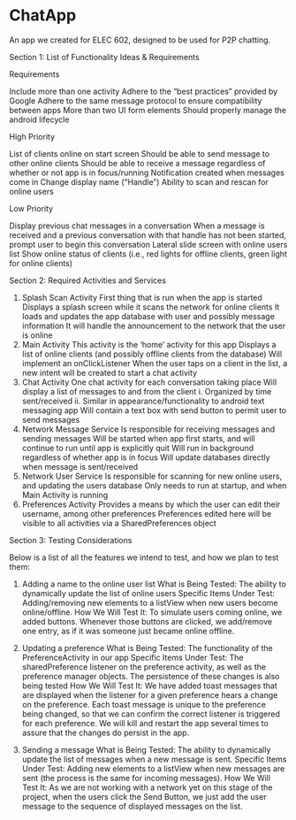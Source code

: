 ChatApp
=======

An app we created for ELEC 602, designed to be used for P2P chatting.

Section 1: List of Functionality Ideas & Requirements

Requirements

Include more than one activity
Adhere to the “best practices” provided by Google
Adhere to the same message protocol to ensure compatibility between apps
More than two UI form elements
Should properly manage the android lifecycle

High Priority

List of clients online on start screen
Should be able to send message to other online clients
Should be able to receive a message regardless of whether or not app is in focus/running
Notification created when messages come in
Change display name (“Handle”)
Ability to scan and rescan for online users

Low Priority

Display previous chat messages in a conversation
When a message is received and a previous conversation with that handle has not been started, prompt user to begin this conversation
Lateral slide screen with online users list
Show online status of clients (i.e., red lights for offline clients, green light for online clients)

Section 2: Required Activities and Services

1. Splash Scan Activity
First thing that is run when the app is started
Displays a splash screen while it scans the network for online clients
It loads and updates the app database with user and possibly message information
It will handle the announcement to the network that the user is online
2. Main Activity
This activity is the ‘home’ activity for this app
Displays a list of online clients (and possibly offline clients from the database)
Will implement an onClickListener
When the user taps on a client in the list, a new intent will be created to start a chat activity
3. Chat Activity
One chat activity for each conversation taking place
Will display a list of messages to and from the client
i. Organized by time sent/received
ii. Similar in appearance/functionality to android text messaging app
Will contain a text box with send button to permit user to send messages
4. Network Message Service
Is responsible for receiving messages and sending messages
Will be started when app first starts, and will continue to run until app is explicitly quit
Will run in background regardless of whether app is in focus
Will update databases directly when message is sent/received
5. Network User Service
Is responsible for scanning for new online users, and updating the users database
Only needs to run at startup, and when Main Activity is running
6. Preferences Activity
Provides a means by which the user can edit their username, among other preferences
Preferences edited here will be visible to all activities via a SharedPreferences object

Section 3: Testing Considerations

Below is a list of all the features we intend to test, and how we plan to test them:

1. Adding a name to the online user list
What is Being Tested: The ability to dynamically update the list of online users
Specific Items Under Test: Adding/removing new elements to a listView when new users become online/offline.
How We Will Test It: To simulate users coming online, we added buttons. Whenever those buttons are clicked, we add/remove one entry, as if it was someone just became online offline.

2. Updating a preference
What is Being Tested: The functionality of the PreferenceActivity in our app
Specific Items Under Test: The sharedPreference listener on the preference activity, as well as the preference manager objects. The persistence of these changes is also being tested
How We Will Test It: We have added toast messages that are displayed when the listener for a given preference hears a change on the preference. Each toast message is unique to the preference being changed, so that we can confirm the correct listener is triggered for each preference. We will kill and restart the app several times to assure that the changes do persist in the app.

3. Sending a message
What is Being Tested: The ability to dynamically update the list of messages when a new message is sent.
Specific Items Under Test: Adding new elements to a listView when new messages are sent (the process is the same for incoming messages).
How We Will Test It: As we are not working with a network yet on this stage of the project, when the users click the Send Button, we just add the user message to the sequence of displayed messages on the list.


